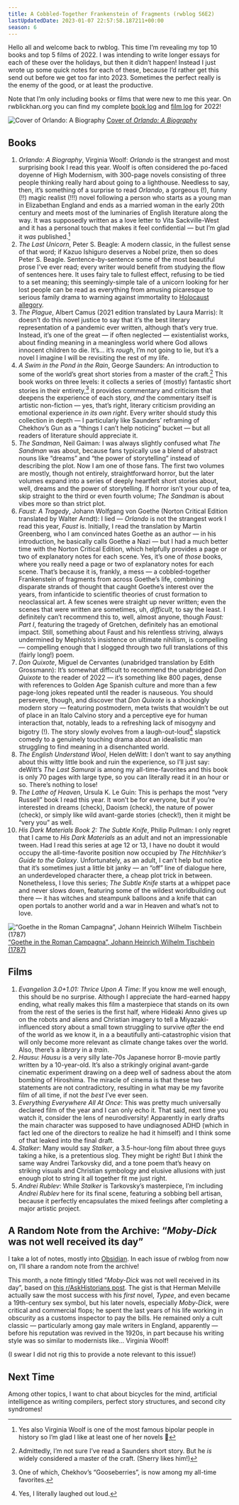```yaml
---
title: A Cobbled-Together Frankenstein of Fragments (rwblog S6E2)
lastUpdatedDate: 2023-01-07 22:57:58.187211+00:00 
season: 6
---
```


Hello all and welcome back to rwblog. This time I’m revealing my top 10 books and top 5 films of 2022. I was intending to write longer essays for each of these over the holidays, but then it didn’t happen! Instead I just wrote up some quick notes for each of these, because I’d rather get this send out before we get too far into 2023. Sometimes the perfect really is the enemy of the good, or at least the productive.

Note that I’m only including books or films that were new to me this year. On rwblickhan.org you can find my complete [book log](https://rwblickhan.org/logs/books-2022/) and [film log](https://rwblickhan.org/logs/films-2022/) for 2022!

![Cover of *Orlando: A Biography*](../../assets/newsletters/orlando.jpg)
[Cover of *Orlando: A Biography*](https://en.wikipedia.org/wiki/Orlando:_A_Biography#/media/File:Portadaorlando.jpg)

## Books

1. *Orlando: A Biography*, Virginia Woolf: *Orlando* is the strangest and most surprising book I read this year. Woolf is often considered the po-faced doyenne of High Modernism, with 300-page novels consisting of three people thinking really hard about going to a lighthouse. Needless to say, then, it’s something of a surprise to read *Orlando*, a gorgeous (!), funny (!!) magic realist (!!!) novel following a person who starts as a young man in Elizabethan England and ends as a married woman in the early 20th century and meets most of the luminaries of English literature along the way. It was supposedly written as a love letter to Vita Sackville-West and it has a personal touch that makes it feel confidential — but I’m glad it *was* published.[^1]
2. *The Last Unicorn*, Peter S. Beagle: A modern classic, in the fullest sense of that word; if Kazuo Ishiguro deserves a Nobel prize, then so does Peter S. Beagle. Sentence-by-sentence some of the most beautiful prose I’ve ever read; every writer would benefit from studying the flow of sentences here. It uses fairy tale to fullest effect, refusing to be tied to a set meaning; this seemingly-simple tale of a unicorn looking for her lost people can be read as everything from amusing picaresque to serious family drama to warning against immortality to [Holocaust allegory](https://jewishreviewofbooks.com/uncategorized/5276/the-best-unicorn/).
3. *The Plague*, Albert Camus (2021 edition translated by Laura Marris): It doesn’t do this novel justice to say that it’s the best literary representation of a pandemic ever written, although that’s very true. Instead, it’s one of the great — if often neglected — existentialist works, about finding meaning in a meaningless world where God allows innocent children to die. It’s... it’s *rough*, I’m not going to lie, but it’s a novel I imagine I will be revisiting the rest of my life.
4. *A Swim in the Pond in the Rain*, George Saunders: An introduction to some of the world’s great short stories from a master of the craft.[^2] This book works on three levels: it collects a series of (mostly) fantastic short stories in their entirety,[^3] it provides commentary and criticism that deepens the experience of each story, *and* the commentary itself is artistic non-fiction — yes, that’s right, literary criticism providing an emotional experience *in its own right*. Every writer should study this collection in depth — I particularly like Saunders’ reframing of Chekhov’s Gun as a “things I can’t help noticing” bucket — but all readers of literature should appreciate it.
5. *The Sandman*, Neil Gaiman: I was always slightly confused what *The Sandman* was about, because fans typically use a blend of abstract nouns like “dreams” and “the power of storytelling” instead of describing the plot. Now I am one of those fans. The first two volumes are mostly, though not entirely, straightforward horror, but the later volumes expand into a series of deeply heartfelt short stories about, well, dreams and the power of storytelling. If horror isn’t your cup of tea, skip straight to the third or even fourth volume; *The Sandman* is about vibes more so than strict plot.
6. *Faust: A Tragedy*, Johann Wolfgang von Goethe (Norton Critical Edition translated by Walter Arndt): I lied — *Orlando* is not the strangest work I read this year, *Faust* is. Initially, I read the translation by Martin Greenberg, who I am convinced hates Goethe as an author — in his introduction, he basically calls Goethe a Nazi — but I had a much better time with the Norton Critical Edition, which helpfully provides a page or two of explanatory notes for each scene. Yes, it’s one of *those* books, where you really need a page or two of explanatory notes for each scene. That’s because it is, frankly, a mess — a cobbled-together Frankenstein of fragments from across Goethe’s life, combining disparate strands of thought that caught Goethe’s interest over the years, from infanticide to scientific theories of crust formation to neoclassical art. A few scenes were straight up never written; even the scenes that were written are sometimes, uh, *difficult*, to say the least. I definitely can’t recommend this to, well, almost anyone, though *Faust: Part I*, featuring the tragedy of Gretchen, definitely has an emotional impact. Still, something about Faust and his relentless striving, always undermined by Mephisto’s insistence on ultimate nihilism, is compelling — compelling enough that I slogged through two full translations of this (fairly long!) poem.
7. *Don Quixote*, Miguel de Cervantes (unabridged translation by Edith Grossmann): It’s somewhat difficult to recommend the unabridged *Don Quixote* to the reader of 2022 — it’s something like 800 pages, dense with references to Golden Age Spanish culture and more than a few page-long jokes repeated until the reader is nauseous. You should persevere, though, and discover that *Don Quixote* is a shockingly modern story — featuring postmodern, meta twists that wouldn’t be out of place in an Italo Calvino story and a perceptive eye for human interaction that, notably, leads to a refreshing lack of misogyny and bigotry (!). The story slowly evolves from a laugh-out-loud[^4] slapstick comedy to a genuinely touching drama about an idealistic man struggling to find meaning in a disenchanted world.
8. *The English Understand Wool*, Helen deWitt: I don’t want to say anything about this witty little book and ruin the experience, so I’ll just say: deWitt’s *The Last Samurai* is among my all-time-favorites and this book is only 70 pages with large type, so you can literally read it in an hour or so. There’s nothing to lose!
9. *The Lathe of Heaven*, Ursula K. Le Guin: This is perhaps the most “very Russell” book I read this year. It won’t be for everyone, but if you’re interested in dreams (check), Daoism (check), the nature of power (check), or simply like wild avant-garde stories (check!), then it might be “very you” as well.
10. *His Dark Materials Book 2: The Subtle Knife*, Philip Pullman: I only regret that I came to *His Dark Materials* as an adult and not an impressionable tween. Had I read this series at age 12 or 13, I have no doubt it would occupy the all-time-favorite position now occupied by *The Hitchhiker’s Guide to the Galaxy*. Unfortunately, as an adult, I can’t help but notice that it’s sometimes just a little bit janky — an “off” line of dialogue here, an underdeveloped character there, a cheap plot trick in between. Nonetheless, I love this series; *The Subtle Knife* starts at a whippet pace and never slows down, featuring some of the wildest worldbuilding out there — it has witches and steampunk balloons and a knife that can open portals to another world and a war in Heaven and what’s not to love.

![“Goethe in the Roman Campagna”, Johann Heinrich Wilhelm Tischbein (1787)](../../assets/newsletters/goethe.jpg)
[“Goethe in the Roman Campagna”, Johann Heinrich Wilhelm Tischbein (1787)](https://en.wikipedia.org/wiki/File:Johann_Heinrich_Wilhelm_Tischbein_-_Goethe_in_the_Roman_Campagna_-_Google_Art_Project.jpg)

## Films

1. *Evangelion 3.0+1.01: Thrice Upon A Time*: If you know me well enough, this should be no surprise. Although I appreciate the hard-earned happy ending, what really makes this film a masterpiece that stands on its own from the rest of the series is the first half, where Hideaki Anno gives up on the robots and aliens and Christian imagery to tell a Miyazaki-influenced story about a small town struggling to survive *after* the end of the world as we know it, in a a beautifully anti-catastrophic vision that will only become more relevant as climate change takes over the world. Also, there’s a *library* in a *train*.
2. *Hausu*: *Hausu* is a very silly late-70s Japanese horror B-movie partly written by a 10-year-old. It’s also a strikingly original avant-garde cinematic experiment drawing on a deep well of sadness about the atom bombing of Hiroshima. The miracle of cinema is that these two statements are not contradictory, resulting in what may be my favorite film of all time, if not the *best* I’ve ever seen.
3. *Everything Everywhere All At Once*: This was pretty much universally declared film of the year and I can only echo it. That said, next time you watch it, consider the lens of neurodiversity! Apparently in early drafts the main character was supposed to have undiagnosed ADHD (which in fact led one of the directors to realize he had it himself) and I think some of that leaked into the final draft.
4. *Stalker*: Many would say *Stalker*, a 3.5-hour-long film about three guys taking a hike, is a pretentious slog. They might be right! But I *think* the same way Andrei Tarkovsky did, and a tone poem that’s heavy on striking visuals and Christian symbology and elusive allusions with just enough plot to string it all together fit me just right.
5. *Andrei Rublev*: While *Stalker* is Tarkovsky’s masterpiece, I’m including *Andrei Rublev* here for its final scene, featuring a sobbing bell artisan, because it perfectly encapsulates the mixed feelings after completing a major artistic project.

## A Random Note from the Archive: “*Moby-Dick* was not well received its day”

I take a lot of notes, mostly into [Obsidian](https://obsidian.md/). In each issue of rwblog from now on, I’ll share a random note from the archive!

This month, a note fittingly titled “*Moby-Dick* was not well received in its day”, based on [this r/AskHistorians post](https://www.reddit.com/r/AskHistorians/comments/xjjovl/comment/ip96tck/?context=1). The gist is that Herman Melville actually saw the most success with his *first* novel, *Typee*, and even became a 19th-century sex symbol, but his later novels, especially *Moby-Dick*, were critical and commercial flops; he spent the last years of his life working in obscurity as a customs inspector to pay the bills. He remained only a cult classic — particularly among gay male writers in England, apparently — before his reputation was revived in the 1920s, in part because his writing style was so similar to modernists like... Virginia Woolf!

(I swear I did not rig this to provide a note relevant to this issue!)

## Next Time

Among other topics, I want to chat about bicycles for the mind, artificial intelligence as writing compilers, perfect story structures, and second city syndromes!

[^1]: Yes also Virginia Woolf is one of the most famous bipolar people in history so I’m glad I like at least one of her novels 👀

[^2]: Admittedly, I’m not sure I’ve read a Saunders short story. But he *is* widely considered a master of the craft. (Sherry likes him!)

[^3]: One of which, Chekhov’s “Gooseberries”, is now among my all-time favorites.

[^4]: Yes, I literally laughed out loud.